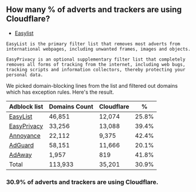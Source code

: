 ## How many % of adverts and trackers are using Cloudflare?


- [Easylist](https://web.archive.org/web/20210516110248/https://easylist.to/)
```
EasyList is the primary filter list that removes most adverts from international webpages, including unwanted frames, images and objects.

EasyPrivacy is an optional supplementary filter list that completely removes all forms of tracking from the internet, including web bugs, tracking scripts and information collectors, thereby protecting your personal data.
```


We picked domain-blocking lines from the list and filtered out domains which has exception rules.
Here's the result.


| Adblock list | Domains Count | Cloudflare | % |
| --- | --- | --- | --- |
| [EasyList](https://easylist.to/easylist/easylist.txt) | 46,851 | 12,074 | 25.8% |
| [EasyPrivacy](https://easylist.to/easylist/easyprivacy.txt) | 33,256 | 13,088 | 39.4% |
| [Annoyance](https://secure.fanboy.co.nz/fanboy-annoyance.txt) | 22,112 | 9,375 | 42.4% |
| [AdGuard](https://adguardteam.github.io/AdGuardSDNSFilter/Filters/filter.txt) | 58,151 | 11,666 | 20.1% |
| [AdAway](https://raw.githubusercontent.com/AdAway/adaway.github.io/master/hosts.txt) | 1,957 | 819 | 41.8% |
| Total | 113,933 | 35,201 | 30.9% |


### 30.9% of adverts and trackers are using Cloudflare.